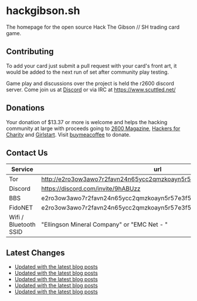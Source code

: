 # hackgibson.sh
The homepage for the open source Hack The Gibson // SH trading card game.


## Contributing

To add your card just submit a pull request with your card's front art, it would be added to the next run of set after community play testing.

Game play and discussions over the project is held the r2600 discord server. Come join us at [Discord](https://discord.com/invite/9hABUzz) or via IRC at https://www.scuttled.net/


## Donations

Your donation of $13.37 or more is welcome and helps the hacking community at large with proceeds going to [2600 Magazine](https://2600.com/), [Hackers for Charity](https://hackersforcharity.org) and [Girlstart](https://girlstart.org).  Visit [buymeacoffee](https://www.buymeacoffee.com/hackgibson.sh) to donate.


## Contact Us

Service | url
-|-
Tor | http://e2ro3ow3awo7r2favn24n65ycc2qmzkoayn5r57e3f56nvjwdcgg32ad.onion
Discord | https://discord.com/invite/9hABUzz
BBS | e2ro3ow3awo7r2favn24n65ycc2qmzkoayn5r57e3f56nvjwdcgg32ad.onion:23
FidoNET | e2ro3ow3awo7r2favn24n65ycc2qmzkoayn5r57e3f56nvjwdcgg32ad.onion:24554
Wifi / Bluetooth SSID | "Ellingson Mineral Company" or "EMC Net - <fidonet address>"

## Latest Changes
<!-- BLOG-POST-LIST:START -->
- [Updated with the latest blog posts](https://github.com/DFW2600/hackgibson.sh/commit/1054ecc4fda04410fa317f97b1a43432087c96a7)
- [Updated with the latest blog posts](https://github.com/DFW2600/hackgibson.sh/commit/15972c2ed832e42625dd0f89bc031bab9c742360)
- [Updated with the latest blog posts](https://github.com/DFW2600/hackgibson.sh/commit/141ce2b41317d846d625c8ba61dcc5d0632211ef)
- [Updated with the latest blog posts](https://github.com/DFW2600/hackgibson.sh/commit/5bcfbf5c1a70a7ad244783add98a1eb3f8f4e6f4)
- [Updated with the latest blog posts](https://github.com/DFW2600/hackgibson.sh/commit/088a57d43947e286c61bcc17663574f4a500c25e)
<!-- BLOG-POST-LIST:END -->
